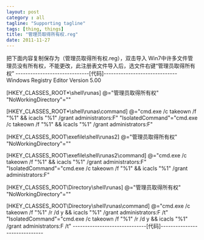 ```yaml
---
layout: post
category : all
tagline: "Supporting tagline"
tags: [thing, things]
title: "管理员取得所有权.reg"
date: 2011-11-27
---
```

把下面内容复制保存为（管理员取得所有权.reg），双击导入
Win7中许多文件管理员没有所有权，不能更改，此注册表文件导入后，选文件右键“管理员取得所有权”
------------------------------[代码]------------------------------
Windows Registry Editor Version 5.00

[HKEY_CLASSES_ROOT\*\shell\runas]
@=&quot;管理员取得所有权&quot;
&quot;NoWorkingDirectory&quot;=&quot;&quot;

[HKEY_CLASSES_ROOT\*\shell\runas\command]
@=&quot;cmd.exe /c takeown /f &quot;%1&quot; &amp;&amp; icacls &quot;%1&quot; /grant administrators:F&quot;
&quot;IsolatedCommand&quot;=&quot;cmd.exe /c takeown /f &quot;%1&quot; &amp;&amp; icacls &quot;%1&quot; /grant administrators:F&quot;

[HKEY_CLASSES_ROOT\exefile\shell\runas2]
@=&quot;管理员取得所有权&quot;
&quot;NoWorkingDirectory&quot;=&quot;&quot;

[HKEY_CLASSES_ROOT\exefile\shell\runas2\command]
@=&quot;cmd.exe /c takeown /f &quot;%1&quot; &amp;&amp; icacls &quot;%1&quot; /grant administrators:F&quot;
&quot;IsolatedCommand&quot;=&quot;cmd.exe /c takeown /f &quot;%1&quot; &amp;&amp; icacls &quot;%1&quot; /grant administrators:F&quot;

[HKEY_CLASSES_ROOT\Directory\shell\runas]
@=&quot;管理员取得所有权&quot;
&quot;NoWorkingDirectory&quot;=&quot;&quot;

[HKEY_CLASSES_ROOT\Directory\shell\runas\command]
@=&quot;cmd.exe /c takeown /f &quot;%1&quot; /r /d y &amp;&amp; icacls &quot;%1&quot; /grant administrators:F /t&quot;
&quot;IsolatedCommand&quot;=&quot;cmd.exe /c takeown /f &quot;%1&quot; /r /d y &amp;&amp; icacls &quot;%1&quot; /grant administrators:F /t&quot;
------------------------------[代码]------------------------------